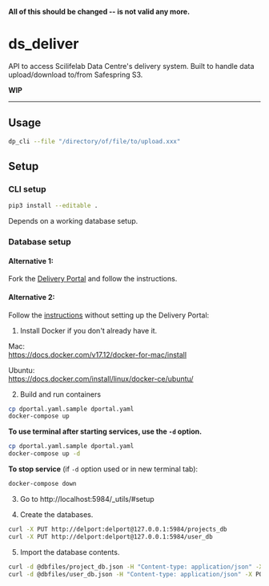 **All of this should be changed -- is not valid any more.**

# ds_deliver
API to access Scilifelab Data Centre's delivery system. Built to handle data upload/download to/from Safespring S3.

**WIP** 

---
## Usage
```bash
dp_cli --file "/directory/of/file/to/upload.xxx"
```
## Setup
### CLI setup
```bash
pip3 install --editable .
```
Depends on a working database setup. 
### Database setup
#### Alternative 1: 
Fork the [Delivery Portal](https://github.com/ScilifelabDataCentre/delivery_portal.git) and follow the instructions. 

#### Alternative 2: 
Follow the [instructions](https://github.com/ScilifelabDataCentre/delivery_portal.git) without setting up the Delivery Portal: 

1. Install Docker if you don't already have it.

Mac:  
https://docs.docker.com/v17.12/docker-for-mac/install

Ubuntu:  
https://docs.docker.com/install/linux/docker-ce/ubuntu/

2. Build and run containers

```bash
cp dportal.yaml.sample dportal.yaml
docker-compose up
```

**To use terminal after starting services, use the `-d` option.**
```bash 
cp dportal.yaml.sample dportal.yaml
docker-compose up -d 
```

**To stop service** (if `-d` option used or in new terminal tab):
```bash 
docker-compose down
```

3. Go to http://localhost:5984/_utils/#setup

4. Create the databases. 
```bash
curl -X PUT http://delport:delport@127.0.0.1:5984/projects_db
curl -X PUT http://delport:delport@127.0.0.1:5984/user_db
```

5. Import the database contents. 
```bash
curl -d @dbfiles/project_db.json -H "Content-type: application/json" -X POST http://delport:delport@127.0.0.1:5984/project_db/_bulk_docs
curl -d @dbfiles/user_db.json -H "Content-type: application/json" -X POST http://delport:delport@127.0.0.1:5984/user_db/_bulk_docs
```
